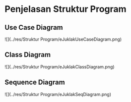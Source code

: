 # Penjelasan Struktur Program

## Use Case Diagram

![](../res/Struktur Program/eJuklakUseCaseDiagram.png)

## Class Diagram

![](../res/Struktur Program/eJuklakClassDiagram.png)

## Sequence Diagram

![](../res/Struktur Program/eJuklakSeqDiagram.png)